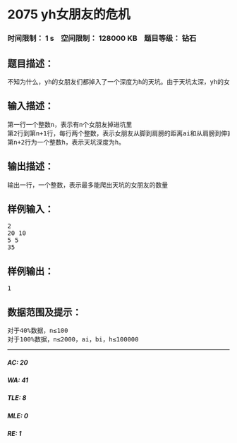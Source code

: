 # 2075 yh女朋友的危机   
### 时间限制： 1 s&nbsp;&nbsp;&nbsp;&nbsp;空间限制： 128000 KB&nbsp;&nbsp;&nbsp;&nbsp;题目等级： 钻石  
## 题目描述：  

<pre>
不知为什么，yh的女朋友们都掉入了一个深度为h的天坑。由于天坑太深，yh的女朋友们无法爬出去，于是她们决定用搭人梯的方式脱困。我们知道yh的每位女朋友从脚到肩膀的高度ai，以及肩膀到伸直手臂的距离bi。由k个人搭成的人梯的高度为a1+a2+…+ak+bk;当人梯高度大于等于h时，第k个人就可以爬出天坑，并再也不进来。你能帮助他的女朋友们安排一个方案，使得最多的女朋友能爬出天坑吗？
</pre>
  
  
## 输入描述：  

<pre>
第一行一个整数n，表示有n个女朋友掉进坑里
第2行到第n+1行，每行两个整数，表示女朋友从脚到肩膀的距离ai和从肩膀到伸直手臂的距离bi。
第n+2行为一个整数h，表示天坑深度为h。
</pre>
  
  
## 输出描述：  

<pre>
输出一行，一个整数，表示最多能爬出天坑的女朋友的数量
</pre>
  
  
## 样例输入：  

<pre>
2
20 10
5 5
35
</pre>
  
  
## 样例输出：  

<pre>
1
</pre>
  
  
## 数据范围及提示：  

<pre>
对于40%数据，n≤100
对于100%数据，n≤2000，ai，bi，h≤100000
</pre>
  
  
***  

##### AC: 20  
##### WA: 41  
##### TLE: 8  
##### MLE: 0  
##### RE: 1  
